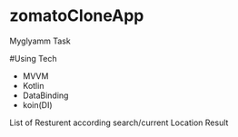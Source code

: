 # zomatoCloneApp
Myglyamm Task

#Using Tech
- MVVM
- Kotlin
- DataBinding
- koin(DI)

List of Resturent according search/current Location Result
